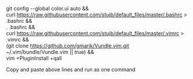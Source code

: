 git config --global color.ui auto && \
curl https://raw.githubusercontent.com/stujb/default_files/master/.bashrc > .bashrc && \
. .bashrc && \
curl https://raw.githubusercontent.com/stujb/default_files/master/.vimrc > .vimrc && \
(git clone https://github.com/gmarik/Vundle.vim.git ~/.vim/bundle/Vundle.vim || true) && \
vim +PluginInstall +qall

Copy and paste above lines and run as one command
